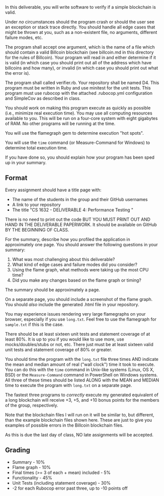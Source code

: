 In this deliverable, you will write software to verify if a simple blockchain is valid.

Under _no_ circumstances should the program crash or should the user see an exception or stack trace directly.  You should handle all edge cases that might be thrown at you, such as a non-existent file, no arguments, different failure modes, etc.

The program shall accept one argument, which is the name of a file which should contain a valid Billcoin blockchain (see billcoin.md in this directory for the rules of Billcoin).  Your program will read in and either determine if it is valid (in which case you should print out all of the address which have billcoins and how many), or invalid (in which case you should print out what the error is).

The program shall called verifier.rb.  Your repository shall be named D4.  This program must be written in Ruby and use minitest for the unit tests.  This program must use rubocop with the attached .rubocop.yml configuration and SimpleCov as described in class.

You should work on making this program execute as quickly as possible (i.e., minimize real execution time).  You may use all computing resources available to you.  This will be run on a four-core system with eight gigabytes of RAM.  No other programs will be running at the time.

You will use the flamegraph gem to determine execution "hot spots".

You will use the `time` command (or Measure-Command for Windows) to determine total execution time.

If you have done so, you should explain how your program has been sped up in your summary.

## Format
Every assignment should have a title page with:
* The name of the students in the group and their GitHub usernames
* A link to your repository
* The title "CS 1632 - DELIVERABLE 4: Performance Testing "

There is no need to print out the code BUT YOU MUST PRINT OUT AND HAND IN THE DELIVERABLE PAPERWORK.  It should be available on GitHub BY THE BEGINNING OF CLASS.

For the summary, describe how you profiled the application in approximately one page.  You should answer the following questions in your summary:

1. What was most challenging about this deliverable?
1. What kind of edge cases and failure modes did you consider?
1. Using the flame graph, what methods were taking up the most CPU time?
1. Did you make any changes based on the flame graph or timing?

The summary should be approximately a page.

On a separate page, you should include a screenshot of the flame graph.  You should  _also_ include the generated .html file in your repository.

You may experience issues rendering very large flamegraphs on your browser, especially if you use `long.txt`.  Feel free to use the flamegraph for `sample.txt` if this is the case.

There should be at least sixteen unit tests and statement coverage of at least 80%.  It is up to you if you would like to use more, use mocks/doubles/stubs or not, etc.  There just must be at least sixteen valid unit tests and statement coverage of 80% or greater.

You should time the program with the `long.txt` file three times AND indicate the mean and median amount of real ("wall clock") time it took to execute.  You can do this with the `time` command in Unix-like systems (Linux, OS X, BSD) or the `Measure-Command` command in PowerShell on Windows systems.  All three of these times should be listed ALONG with the MEAN and MEDIAN time to execute the program with `long.txt` on a separate page.

The fastest three programs to _correctly_ execute my generated equivalent of a long blockchain will receive +3, +5, and +10 bonus points for the members of the group, respectively.

Note that the blockchain files I will run on it will be similar to, but different, than the example blockchain files shown here.  These are just to give you examples of possible errors in the Billcoin blockchain files.

As this is due the last day of class, NO late assignments will be accepted.

## Grading
* Summary - 10%
* Flame graph - 10%
* Final times (>= 3 of each + mean) included - 5%
* Functionality - 45%
* Unit Tests (including statement coverage) - 30%
* -2 for each Rubocop error past three, up to -10 points off
